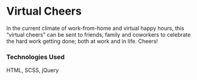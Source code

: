 # Virtual Cheers

In the current climate of work-from-home and virtual happy hours, this “virtual cheers” can be sent to friends, family and coworkers to celebrate the hard work getting done; both at work and in life. Cheers!

### Technologies Used

HTML, SCSS, jQuery
